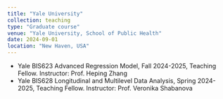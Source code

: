 ```yaml
---
title: "Yale University"
collection: teaching
type: "Graduate course"
venue: "Yale University, School of Public Health"
date: 2024-09-01
location: "New Haven, USA"
---
```


* Yale BIS623 Advanced Regression Model, Fall 2024-2025, Teaching Fellow. Instructor: Prof. Heping Zhang
* Yale BIS628 Longitudinal and Multilevel Data Analysis, Spring 2024-2025, Teaching Fellow. Instructor: Prof. Veronika Shabanova
